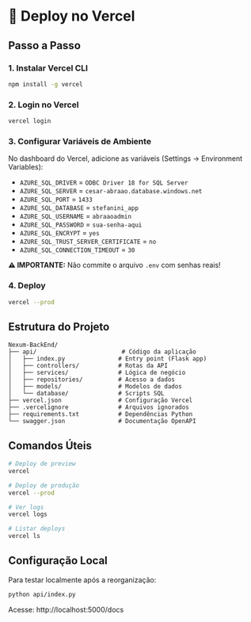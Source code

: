 # 🚀 Deploy no Vercel

## Passo a Passo

### 1. Instalar Vercel CLI

```bash
npm install -g vercel
```

### 2. Login no Vercel

```bash
vercel login
```

### 3. Configurar Variáveis de Ambiente

No dashboard do Vercel, adicione as variáveis (Settings → Environment Variables):

- `AZURE_SQL_DRIVER` = `ODBC Driver 18 for SQL Server`
- `AZURE_SQL_SERVER` = `cesar-abraao.database.windows.net`
- `AZURE_SQL_PORT` = `1433`
- `AZURE_SQL_DATABASE` = `stefanini_app`
- `AZURE_SQL_USERNAME` = `abraaoadmin`
- `AZURE_SQL_PASSWORD` = `sua-senha-aqui`
- `AZURE_SQL_ENCRYPT` = `yes`
- `AZURE_SQL_TRUST_SERVER_CERTIFICATE` = `no`
- `AZURE_SQL_CONNECTION_TIMEOUT` = `30`

**⚠️ IMPORTANTE:** Não commite o arquivo `.env` com senhas reais!

### 4. Deploy

```bash
vercel --prod
```

## Estrutura do Projeto

```
Nexum-BackEnd/
├── api/                        # Código da aplicação
│   ├── index.py               # Entry point (Flask app)
│   ├── controllers/           # Rotas da API
│   ├── services/              # Lógica de negócio
│   ├── repositories/          # Acesso a dados
│   ├── models/                # Modelos de dados
│   └── database/              # Scripts SQL
├── vercel.json                # Configuração Vercel
├── .vercelignore              # Arquivos ignorados
├── requirements.txt           # Dependências Python
└── swagger.json               # Documentação OpenAPI
```

## Comandos Úteis

```bash
# Deploy de preview
vercel

# Deploy de produção
vercel --prod

# Ver logs
vercel logs

# Listar deploys
vercel ls
```

## Configuração Local

Para testar localmente após a reorganização:

```bash
python api/index.py
```

Acesse: http://localhost:5000/docs
